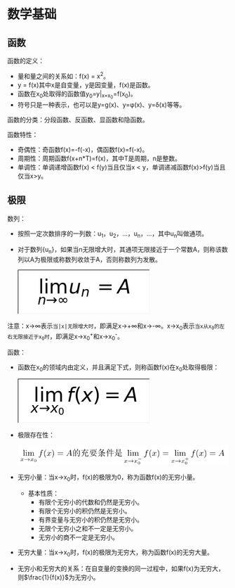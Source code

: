 # 数学基础

## 函数

函数的定义：

*   量和量之间的关系如：f(x) = x<sup>2</sup>。
*   y = f(x)其中x是自变量，y是因变量，f(x)是函数。
*   函数在x<sub>0</sub>处取得的函数值y<sub>0</sub>=y|<sub>x=x<sub>0</sub></sub>=f(x<sub>0</sub>)。
*   符号只是一种表示，也可以是y=g(x)、y=φ(x)、y=δ(x)等等。

函数的分类：分段函数、反函数、显函数和隐函数。

函数特性：

*   奇偶性：奇函数f(x)=-f(-x)，偶函数f(x)=f(-x)。
*   周期性：周期函数f(x+n*T)=f(x)，其中T是周期，n是整数。
*   单调性：单调递增函数f(x) < f(y)当且仅当x < y，单调递减函数f(x)>f(y)当且仅当x>y。

## 极限

数列：

*   按照一定次数排序的一列数：u<sub>1</sub>，u<sub>2</sub>，...，u<sub>n</sub>，...，其中u<sub>n</sub>叫做通项。
*   对于数列{u<sub>n</sub>}，如果当n无限增大时，其通项无限接近于一个常数A，则称该数列以A为极限或称数列收敛于A，否则称数列为发散。

    ![数列的极限](formula/$lim_{ntoinfty}u_n=A$.png)

注意：x→∞表示`当|x|无限增大时`，即满足x→+∞和x→-∞。x→x<sub>0</sub>表示<code>当x从x<sub>0</sub>的左右无限接近于x<sub>0</sub>时</code>，即满足x→x<sub>0</sub><sup>+</sup>和x→x<sub>0</sub><sup>-</sup>。

函数：

*   函数在x<sub>0</sub>的领域内由定义，并且满足下式，则称函数f(x)在x<sub>0</sub>处取得极限：

    ![函数的极限](formula/$lim_{xtox_0}f(x)=A$.png)

*   极限存在性：

    ![极限存在性](../resources/the_existence_of_limits.png)

*   无穷小量：当x→x<sub>0</sub>时，f(x)的极限为0，称为函数f(x)的无穷小量。
    *   基本性质：
        *   有限个无穷小的代数和仍然是无穷小。
        *   有限个无穷小的积仍然是无穷小。
        *   有界变量与无穷小的积仍然是无穷小。
        *   无限个无穷小之和不一定是无穷小。
        *   无穷小的商不一定是无穷小。
*   无穷大量：当x→x<sub>0</sub>时，f(x)的极限为无穷大，称为函数f(x)的无穷大量。
*   无穷小和无穷大的关系：在自变量的变换的同一过程中，如果f(x)为无穷大，则$\frac{1}{f(x)}$为无穷小。
